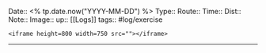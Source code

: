 Date::  <% tp.date.now("YYYY-MM-DD") %>
Type:: 
Route:: 
Time:: 
Dist:: 
Note:: 
Image:: 
up:: [[Logs]]
tags:: #log/exercise 

`<iframe height=800 width=750 src=""></iframe>`

---




